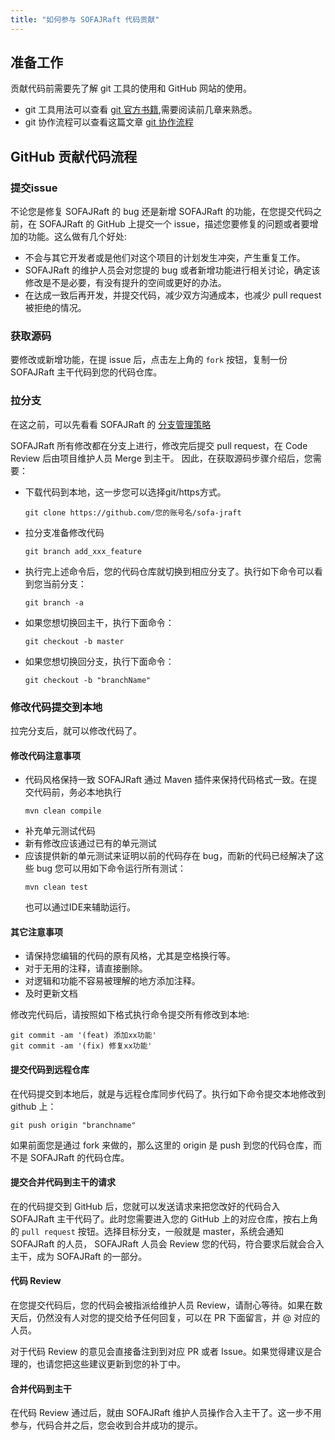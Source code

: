 ```yaml
---
title: "如何参与 SOFAJRaft 代码贡献"
---
```


## 准备工作
贡献代码前需要先了解 git 工具的使用和 GitHub 网站的使用。
- git 工具用法可以查看 [git 官方书籍](https://git-scm.com/book/zh/v1),需要阅读前几章来熟悉。
- git 协作流程可以查看这篇文章 [git 协作流程](http://www.ruanyifeng.com/blog/2015/12/git-workflow.html)

## GitHub 贡献代码流程

### 提交issue
不论您是修复 SOFAJRaft 的 bug 还是新增 SOFAJRaft 的功能，在您提交代码之前，在 SOFAJRaft 的 GitHub 上提交一个 issue，描述您要修复的问题或者要增加的功能。这么做有几个好处:
- 不会与其它开发者或是他们对这个项目的计划发生冲突，产生重复工作。
- SOFAJRaft 的维护人员会对您提的 bug 或者新增功能进行相关讨论，确定该修改是不是必要，有没有提升的空间或更好的办法。
- 在达成一致后再开发，并提交代码，减少双方沟通成本，也减少 pull request 被拒绝的情况。

### 获取源码
要修改或新增功能，在提 issue 后，点击左上角的 ```fork``` 按钮，复制一份 SOFAJRaft 主干代码到您的代码仓库。 

### 拉分支
在这之前，可以先看看 SOFAJRaft 的 [分支管理策略](https://github.com/alipay/sofa-jraft/wiki/Github-%E5%88%86%E6%94%AF%E7%AE%A1%E7%90%86%E7%AD%96%E7%95%A5)

SOFAJRaft 所有修改都在分支上进行，修改完后提交 pull request，在 Code Review 后由项目维护人员 Merge  到主干。
因此，在获取源码步骤介绍后，您需要：
- 下载代码到本地，这一步您可以选择git/https方式。

  ```
  git clone https://github.com/您的账号名/sofa-jraft
  ```
- 拉分支准备修改代码

  ```
  git branch add_xxx_feature
  ```
- 执行完上述命令后，您的代码仓库就切换到相应分支了。执行如下命令可以看到您当前分支：

  ```
  git branch -a
  ```
- 如果您想切换回主干，执行下面命令：

  ```
  git checkout -b master
  ```
- 如果您想切换回分支，执行下面命令：

  ```
  git checkout -b "branchName"
  ```

### 修改代码提交到本地
拉完分支后，就可以修改代码了。

#### 修改代码注意事项
- 代码风格保持一致
  SOFAJRaft 通过 Maven 插件来保持代码格式一致。在提交代码前，务必本地执行
  ```
  mvn clean compile
  ```
- 补充单元测试代码
- 新有修改应该通过已有的单元测试
- 应该提供新的单元测试来证明以前的代码存在 bug，而新的代码已经解决了这些 bug
  您可以用如下命令运行所有测试：
  ```
  mvn clean test
  ```
  也可以通过IDE来辅助运行。
  
#### 其它注意事项
- 请保持您编辑的代码的原有风格，尤其是空格换行等。
- 对于无用的注释，请直接删除。
- 对逻辑和功能不容易被理解的地方添加注释。
- 及时更新文档

修改完代码后，请按照如下格式执行命令提交所有修改到本地:

  ```
  git commit -am '(feat) 添加xx功能'
  git commit -am '(fix) 修复xx功能'
  ```
  
#### 提交代码到远程仓库
在代码提交到本地后，就是与远程仓库同步代码了。执行如下命令提交本地修改到 github 上：

```
git push origin "branchname"
```
如果前面您是通过 fork 来做的，那么这里的 origin 是 push 到您的代码仓库，而不是 SOFAJRaft 的代码仓库。

#### 提交合并代码到主干的请求
在的代码提交到 GitHub 后，您就可以发送请求来把您改好的代码合入 SOFAJRaft 主干代码了。此时您需要进入您的 GitHub 上的对应仓库，按右上角的 ```pull request``` 按钮。选择目标分支，一般就是 master，系统会通知 SOFAJRaft 的人员， SOFAJRaft 人员会 Review 您的代码，符合要求后就会合入主干，成为 SOFAJRaft 的一部分。

#### 代码 Review
在您提交代码后，您的代码会被指派给维护人员 Review，请耐心等待。如果在数天后，仍然没有人对您的提交给予任何回复，可以在 PR 下面留言，并 @ 对应的人员。

对于代码 Review 的意见会直接备注到到对应 PR 或者 Issue。如果觉得建议是合理的，也请您把这些建议更新到您的补丁中。

#### 合并代码到主干
在代码 Review 通过后，就由 SOFAJRaft 维护人员操作合入主干了。这一步不用参与，代码合并之后，您会收到合并成功的提示。

